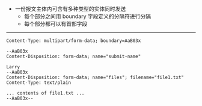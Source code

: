 * 一份报文主体内可含有多种类型的实体同时发送
    * 每个部分之间用 boundary 字段定义的分隔符进行分隔
    * 每个部分都可以有首部字段

---

```http
Content-Type: multipart/form-data; boundary=AaB03x

--AaB03x
Content-Disposition: form-data; name="submit-name"

Larry
--AaB03x
Content-Disposition: form-data; name="files"; filename="file1.txt"
Content-Type: text/plain

... contents of file1.txt ...
--AaB03x--
```
